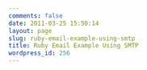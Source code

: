 ```yaml
---
comments: false
date: 2011-03-25 15:50:14
layout: page
slug: ruby-email-example-using-smtp
title: Ruby Email Example Using SMTP
wordpress_id: 256
---
```



